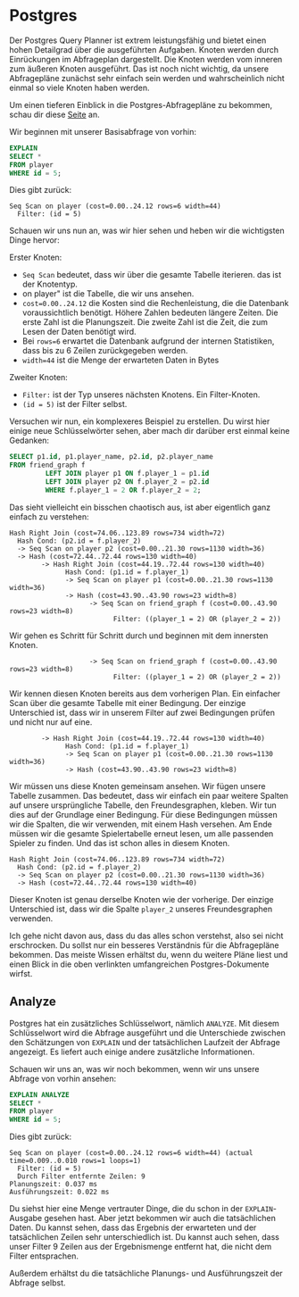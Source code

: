 # Postgres

Der Postgres Query Planner ist extrem leistungsfähig und bietet einen hohen Detailgrad über die ausgeführten Aufgaben.
Knoten werden durch Einrückungen im Abfrageplan dargestellt.
Die Knoten werden vom inneren zum äußeren Knoten ausgeführt.
Das ist noch nicht wichtig, da unsere Abfragepläne zunächst sehr einfach sein werden und wahrscheinlich nicht einmal so viele Knoten haben werden.

Um einen tieferen Einblick in die Postgres-Abfragepläne zu bekommen, schau dir diese [Seite](https://www.postgresql.org/docs/current/using-explain.html) an.

Wir beginnen mit unserer Basisabfrage von vorhin:

```sql
EXPLAIN
SELECT *
FROM player
WHERE id = 5;
```

Dies gibt zurück:

```
Seq Scan on player (cost=0.00..24.12 rows=6 width=44)
  Filter: (id = 5)
```

Schauen wir uns nun an, was wir hier sehen und heben wir die wichtigsten Dinge hervor:

Erster Knoten:

- `Seq Scan` bedeutet, dass wir über die gesamte Tabelle iterieren. das ist der Knotentyp.
- on player" ist die Tabelle, die wir uns ansehen.
- `cost=0.00..24.12` die Kosten sind die Rechenleistung, die die Datenbank voraussichtlich benötigt. Höhere Zahlen bedeuten
  längere Zeiten. Die erste Zahl ist die Planungszeit. Die zweite Zahl ist die Zeit, die zum Lesen der Daten benötigt wird.
- Bei `rows=6` erwartet die Datenbank aufgrund der internen Statistiken, dass bis zu 6 Zeilen zurückgegeben werden.
- `width=44` ist die Menge der erwarteten Daten in Bytes

Zweiter Knoten:

- `Filter:` ist der Typ unseres nächsten Knotens. Ein Filter-Knoten.
- `(id = 5)` ist der Filter selbst.

Versuchen wir nun, ein komplexeres Beispiel zu erstellen.
Du wirst hier einige neue Schlüsselwörter sehen, aber mach dir darüber erst einmal keine Gedanken:

```sql
SELECT p1.id, p1.player_name, p2.id, p2.player_name
FROM friend_graph f
         LEFT JOIN player p1 ON f.player_1 = p1.id
         LEFT JOIN player p2 ON f.player_2 = p2.id
         WHERE f.player_1 = 2 OR f.player_2 = 2; 
```

Das sieht vielleicht ein bisschen chaotisch aus, ist aber eigentlich ganz einfach zu verstehen:

```
Hash Right Join (cost=74.06..123.89 rows=734 width=72)
  Hash Cond: (p2.id = f.player_2)
  -> Seq Scan on player p2 (cost=0.00..21.30 rows=1130 width=36)
  -> Hash (cost=72.44..72.44 rows=130 width=40)
        -> Hash Right Join (cost=44.19..72.44 rows=130 width=40)
              Hash Cond: (p1.id = f.player_1)
              -> Seq Scan on player p1 (cost=0.00..21.30 rows=1130 width=36)
              -> Hash (cost=43.90..43.90 rows=23 width=8)
                    -> Seq Scan on friend_graph f (cost=0.00..43.90 rows=23 width=8)
                          Filter: ((player_1 = 2) OR (player_2 = 2))
```

Wir gehen es Schritt für Schritt durch und beginnen mit dem innersten Knoten.

```
                    -> Seq Scan on friend_graph f (cost=0.00..43.90 rows=23 width=8)
                          Filter: ((player_1 = 2) OR (player_2 = 2))
```

Wir kennen diesen Knoten bereits aus dem vorherigen Plan.
Ein einfacher Scan über die gesamte Tabelle mit einer Bedingung.
Der einzige Unterschied ist, dass wir in unserem Filter auf zwei Bedingungen prüfen und nicht nur auf eine.

```
        -> Hash Right Join (cost=44.19..72.44 rows=130 width=40)
              Hash Cond: (p1.id = f.player_1)
              -> Seq Scan on player p1 (cost=0.00..21.30 rows=1130 width=36)
              -> Hash (cost=43.90..43.90 rows=23 width=8)
```

Wir müssen uns diese Knoten gemeinsam ansehen.
Wir fügen unsere Tabelle zusammen.
Das bedeutet, dass wir einfach ein paar weitere Spalten auf unsere ursprüngliche Tabelle, den Freundesgraphen, kleben.
Wir tun dies auf der Grundlage einer Bedingung.
Für diese Bedingungen müssen wir die Spalten, die wir verwenden, mit einem Hash versehen.
Am Ende müssen wir die gesamte Spielertabelle erneut lesen, um alle passenden Spieler zu finden.
Und das ist schon alles in diesem Knoten.

```
Hash Right Join (cost=74.06..123.89 rows=734 width=72)
  Hash Cond: (p2.id = f.player_2)
  -> Seq Scan on player p2 (cost=0.00..21.30 rows=1130 width=36)
  -> Hash (cost=72.44..72.44 rows=130 width=40)
```

Dieser Knoten ist genau derselbe Knoten wie der vorherige.
Der einzige Unterschied ist, dass wir die Spalte `player_2` unseres Freundesgraphen verwenden.

Ich gehe nicht davon aus, dass du das alles schon verstehst, also sei nicht erschrocken.
Du sollst nur ein besseres Verständnis für die Abfragepläne bekommen.
Das meiste Wissen erhältst du, wenn du weitere Pläne liest und einen Blick in die oben verlinkten umfangreichen Postgres-Dokumente wirfst.

## Analyze

Postgres hat ein zusätzliches Schlüsselwort, nämlich `ANALYZE`.
Mit diesem Schlüsselwort wird die Abfrage ausgeführt und die Unterschiede zwischen den Schätzungen von `EXPLAIN` und der tatsächlichen Laufzeit der Abfrage angezeigt.
Es liefert auch einige andere zusätzliche Informationen.

Schauen wir uns an, was wir noch bekommen, wenn wir uns unsere Abfrage von vorhin ansehen:

```sql
EXPLAIN ANALYZE
SELECT *
FROM player
WHERE id = 5;
```

Dies gibt zurück:

```
Seq Scan on player (cost=0.00..24.12 rows=6 width=44) (actual time=0.009..0.010 rows=1 loops=1)
  Filter: (id = 5)
  Durch Filter entfernte Zeilen: 9
Planungszeit: 0.037 ms
Ausführungszeit: 0.022 ms
```

Du siehst hier eine Menge vertrauter Dinge, die du schon in der `EXPLAIN`-Ausgabe gesehen hast.
Aber jetzt bekommen wir auch die tatsächlichen Daten.
Du kannst sehen, dass das Ergebnis der erwarteten und der tatsächlichen Zeilen sehr unterschiedlich ist.
Du kannst auch sehen, dass unser Filter 9 Zeilen aus der Ergebnismenge entfernt hat, die nicht dem Filter entsprachen.

Außerdem erhältst du die tatsächliche Planungs- und Ausführungszeit der Abfrage selbst.
